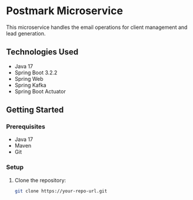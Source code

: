 # Postmark Microservice

This microservice handles the email operations for client management and lead generation.

## Technologies Used

- Java 17
- Spring Boot 3.2.2
- Spring Web
- Spring Kafka
- Spring Boot Actuator

## Getting Started

### Prerequisites

- Java 17
- Maven
- Git

### Setup

1. Clone the repository:
   ```sh
   git clone https://your-repo-url.git
